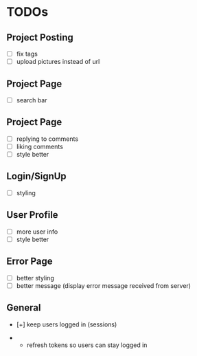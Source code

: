 # TODOs
## Project Posting
- [ ] fix tags
- [ ] upload pictures instead of url

## Project Page
- [ ] search bar

## Project Page
- [ ] replying to comments
- [ ] liking comments
- [ ] style better
 
## Login/SignUp
- [ ] styling

## User Profile
- [ ] more user info
- [ ] style better

## Error Page
- [ ] better styling
- [ ] better message (display error message received from server)

## General
- [+] keep users logged in (sessions)

- - refresh tokens so users can stay logged in 